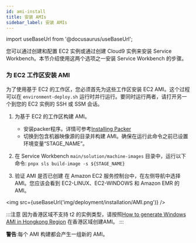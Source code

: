 ```yaml
---
id: ami-install
title: 安装 AMIs
sidebar_label: 安装 AMIs
---
```


import useBaseUrl from '@docusaurus/useBaseUrl';

您可以通过创建和配置 EC2 实例或通过创建 Cloud9 实例来安装 Service Workbench。本节介绍使用这两个选项之一安装 Service Workbench 的步骤。

### 为 EC2 工作区安装 AMI

为了使用基于 EC2 的工作区，您必须首先为这些工作区安装 EC2 AMI。这个过程可以在 `environment-deploy.sh` 运行时并行运行。要同时运行两者，请打开另一个到您的 EC2 实例的 SSH 或 SSM 会话。
1. 为基于 EC2 的工作区构建 AMI。

     + 安装packer程序。详情可参考[Installing Packer](https://learn.hashicorp.com/tutorials/packer/get-started-install-cli)
     + 切换到包含机器映像源的目录并构建 AMI。确保在运行此命令之前已设置环境变量“STAGE_NAME”。
2. 在 Service Workbench `main/solution/machine-images` 目录中，运行以下命令:
      `pnpx sls build-image -s ${STAGE_NAME}`

3. 验证 AMI 是否已创建
在 Amazon EC2 服务控制台中，在左侧导航中选择 AMI。您应该会看到 EC2-LINUX、EC2-WINDOWS 和 Amazon EMR 的 AMI。

<img src={useBaseUrl('img/deployment/installation/AMI.png')} />

:::注意
因为香港区域不支持 t2 的实例类型，请按照[How to generate Windows AMI in Hongkong Region](https://github.com/awslabs/service-workbench-on-aws-cn/discussions/76) 在香港区域创建AMI。
:::

**警告**:每个 AMI 构建都会产生一组新的 AMI。
